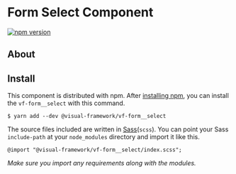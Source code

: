 # Form Select Component

[![npm version](https://badge.fury.io/js/%40visual-framework%2Fvf-form__select.svg)](https://badge.fury.io/js/%40visual-framework%2Fvf-form__select)

## About

## Install

This component is distributed with npm. After [installing npm](https://www.npmjs.com/get-npm), you can install the `vf-form__select` with this command.

```
$ yarn add --dev @visual-framework/vf-form__select
```

The source files included are written in [Sass](http://sass-lang.com)(`scss`). You can point your Sass `include-path` at your `node_modules` directory and import it like this.

```
@import "@visual-framework/vf-form__select/index.scss";
```

_Make sure you import any requirements along with the modules._
